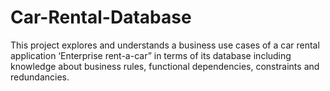 # Car-Rental-Database
This project explores and understands a business use 
cases of a car rental application ‘Enterprise rent-a-car”  in terms of its database including 
knowledge about business rules, functional dependencies, constraints and 
redundancies.
